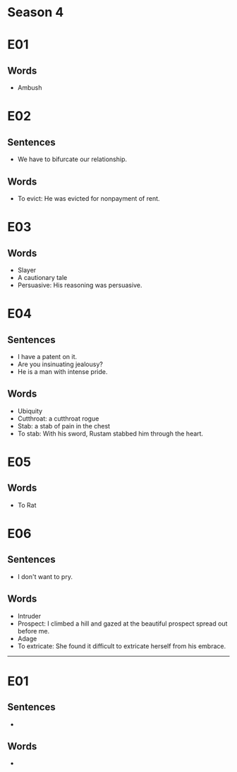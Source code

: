 # Season 4

# E01

## Words

- Ambush

# E02

## Sentences

- We have to bifurcate our relationship.

## Words

- To evict: He was evicted for nonpayment of rent.

# E03

## Words

- Slayer
- A cautionary tale
- Persuasive: His reasoning was persuasive.

# E04

## Sentences

- I have a patent on it.
- Are you insinuating jealousy?
- He is a man with intense pride.

## Words

- Ubiquity
- Cutthroat: a cutthroat rogue
- Stab: a stab of pain in the chest
- To stab: With his sword, Rustam stabbed him through the heart.

# E05

## Words

- To Rat

# E06

## Sentences

- I don't want to pry.

## Words

- Intruder
- Prospect: I climbed a hill and gazed at the beautiful prospect spread out before me.
- Adage
- To extricate: She found it difficult to extricate herself from his embrace.

---

# E01

## Sentences

- 

## Words

-